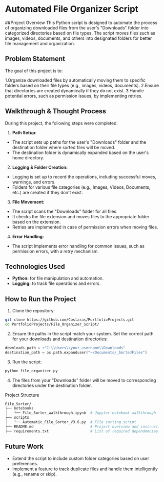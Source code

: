 # Automated File Organizer Script
##Project Overview
This Python script is designed to automate the process of organizing downloaded files from the user's "Downloads" folder into categorized directories based on file types. The script moves files such as images, videos, documents, and others into designated folders for better file management and organization.

## Problem Statement
The goal of this project is to:

1.Organize downloaded files by automatically moving them to specific folders based on their file types (e.g., images, videos, documents).
2.Ensure that directories are created dynamically if they do not exist.
3.Handle potential errors, such as permission issues, by implementing retries.

## Walkthrough & Thought Process
During this project, the following steps were completed:

1. **Path Setup:**

- The script sets up paths for the user's "Downloads" folder and the destination folder where sorted files will be moved.
- The destination folder is dynamically expanded based on the user's home directory.

2. **Logging & Folder Creation:**

- Logging is set up to record the operations, including successful moves, warnings, and errors.
- Folders for various file categories (e.g., Images, Videos, Documents, etc.) are created if they don't exist.

3. **File Movement:**

- The script scans the "Downloads" folder for all files.
- It checks the file extension and moves files to the appropriate folder based on the extension.
- Retries are implemented in case of permission errors when moving files.

4. **Error Handling:**

- The script implements error handling for common issues, such as permission errors, with a retry mechanism.

## Technologies Used
- **Python:** for file manipulation and automation.
- **Logging:** to track file operations and errors.

## How to Run the Project

1. Clone the repository:

```bash
git clone https://github.com/Costaras/PortfolioProjects.git
cd PortfolioProjects/File_Organizer_Script/
```

2. Ensure the paths in the script match your system. Set the correct path for your downloads and destination directories:

```python
downloads_path = r"C:\\Users\\your_username\\Downloads"
destination_path = os.path.expanduser("~/Documents/_SortedFiles")
```

3. Run the script:

```bash
python file_organizer.py
```

4. The files from your "Downloads" folder will be moved to corresponding directories under the destination folder.

Project Structure
```bash
File_Sorter/
├── notebooks
│   └── File_Sorter_walkthrough.ipynb  # Jupyter notebook walkthrough
├── scripts
│   └── Automatic_File_Sorter_V3.6.py  # File sorting script
├── README.md                          # Project overview and instructions
├── requirements.txt                   # List of required dependencies
```

## Future Work
- Extend the script to include custom folder categories based on user preferences.
- Implement a feature to track duplicate files and handle them intelligently (e.g., rename or skip).
